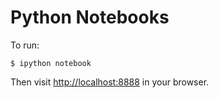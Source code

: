 # Python Notebooks

To run:

```
$ ipython notebook
```

Then visit [http://localhost:8888](http://localhost:8888) in your browser.
